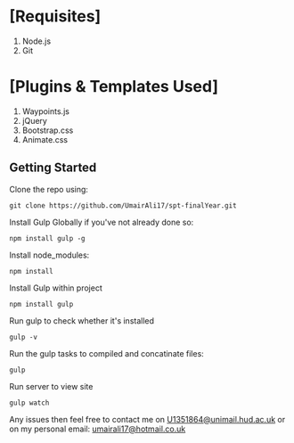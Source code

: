 # [Requisites]

1. Node.js
2. Git

# [Plugins & Templates Used]

1. Waypoints.js
2. jQuery
3. Bootstrap.css
4. Animate.css

## Getting Started

Clone the repo using:

```git
git clone https://github.com/UmairAli17/spt-finalYear.git
```

Install Gulp Globally if you've not already done so:
```npm
npm install gulp -g
```

Install node_modules:
```npm
npm install
```

Install Gulp within project
```
npm install gulp
```

Run gulp to check whether it's installed
```npm
gulp -v
```

Run the gulp tasks to compiled and concatinate files:
```npm
gulp
```

Run server to view site
```npm
gulp watch
```

Any issues then feel free to contact me on U1351864@unimail.hud.ac.uk or on my personal email: umairali17@hotmail.co.uk

